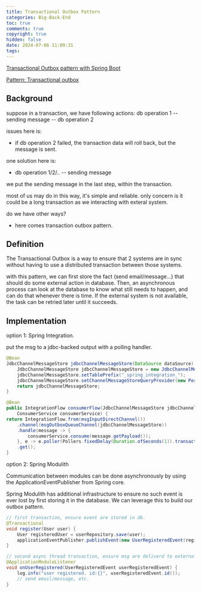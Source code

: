 ```yaml
---
title: Transactional Outbox Pattern
categories: Big-Back-End
toc: true
comments: true
copyright: true
hidden: false
date: 2024-07-06 11:09:31
tags:
---
```


[Transactional Outbox pattern with Spring Boot](https://www.wimdeblauwe.com/blog/2024/06/25/transactional-outbox-pattern-with-spring-boot/)

[Pattern: Transactional outbox](https://microservices.io/patterns/data/transactional-outbox.html)

<!--more-->

## Background

suppose in a transaction, we have following actions: 
db operation 1 -- sending message -- db operation 2

issues here is:
- if db operation 2 failed, the transaction data will roll back, but the message is sent.

one solution here is:  
- db operation 1/2/.. -- sending message 

we put the sending message in the last step, within the transaction.

most of us may do in this way, it's simple and reliable. only concern is it could be a long transaction as we interacting with exteral system. 

do we have other ways?
- here comes transaction outbox pattern.

## Definition

The Transactional Outbox is a way to ensure that 2 systems are in sync without having to use a distributed transaction between those systems. 

with this pattern, we can first store the fact (send email/message...) that should do some external action in database. Then, an asynchronous process can look at the database to know what still needs to happen, and can do that whenever there is time. If the external system is not available, the task can be retried later until it succeeds.

## Implementation

option 1:  Spring Integration. 

put the msg to a jdbc-backed output with a polling handler.

```java
@Bean
JdbcChannelMessageStore jdbcChannelMessageStore(DataSource dataSource) {
    JdbcChannelMessageStore jdbcChannelMessageStore = new JdbcChannelMessageStore(dataSource);
    jdbcChannelMessageStore.setTablePrefix("_spring_integration_");
    jdbcChannelMessageStore.setChannelMessageStoreQueryProvider(new PostgresChannelMessageStoreQueryProvider());
    return jdbcChannelMessageStore;
}

@Bean
public IntegrationFlow consumerFlow(JdbcChannelMessageStore jdbcChannelMessageStore,
    ConsumerService consumerService) {
return IntegrationFlow.from(msgInputDirectChannel())
    .channel(msgOutboxQueueChannel(jdbcChannelMessageStore))
    .handle(message -> {
        consumerService.consume(message.getPayload());
    }, e -> e.poller(Pollers.fixedDelay(Duration.ofSeconds(1)).transactional()))
    .get();
}
```

option 2: Spring Modulith

Communication between modules can be done asynchronously by using the ApplicationEventPublisher from Spring core.

Spring Modulith has additional infrastructure to ensure no such event is ever lost by first storing it in the database. We can leverage this to build our outbox pattern.

```java
// first transaction, ensure event are stored in db.
@Transactional
void register(User user) {
    User registeredUser = userRepository.save(user);
    applicationEventPublisher.publishEvent(new UserRegisteredEvent(registeredUser.getId()));
}

// second async thread transaction, ensure msg are deliverd to external system.
@ApplicationModuleListener
void onUserRegistered(UserRegisteredEvent userRegisteredEvent) {
    log.info("user registered. id:{}", userRegisteredEvent.id());
    // send email/message, etc.
}
```



